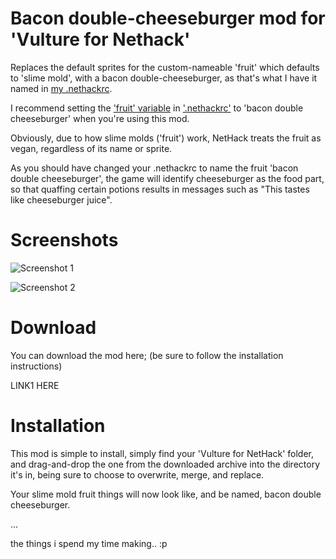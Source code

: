 # Bacon double-cheeseburger mod for 'Vulture for Nethack'

Replaces the default sprites for the custom-nameable 'fruit' which defaults to 'slime mold', with a bacon double-cheeseburger, as that's what I have it named in [my .nethackrc](https://novimatrem.gitlab.io/nethackrc).

I recommend setting the ['fruit' variable](https://nethackwiki.com/wiki/Options#fruit) in ['.nethackrc'](https://nethackwiki.com/wiki/Options) to 'bacon double cheeseburger' when you're using this mod.

Obviously, due to how slime molds ('fruit') work, NetHack treats the fruit as vegan, regardless of its name or sprite.

As you should have changed your .nethackrc to name the fruit 'bacon double cheeseburger', the game will identify cheeseburger as the food part, so that quaffing certain potions results in messages such as "This tastes like cheeseburger juice".

# Screenshots

![Screenshot 1](https://gitlab.com/Novimatrem/bacon-double-cheeseburger-mod_vulture-for-nethack/-/raw/master/screenshot1.png)

![Screenshot 2](https://gitlab.com/Novimatrem/bacon-double-cheeseburger-mod_vulture-for-nethack/-/raw/master/screenshot2.png)

# Download

You can download the mod here; (be sure to follow the installation instructions)

LINK1 HERE

# Installation

This mod is simple to install, simply find your 'Vulture for NetHack' folder, and drag-and-drop the one from the downloaded archive into the directory it's in, being sure to choose to overwrite, merge, and replace.

Your slime mold fruit things will now look like, and be named, bacon double cheeseburger.

...

the things i spend my time making.. :p
